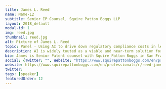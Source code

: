 ```yaml
---
title: James L. Reed
name: Name-12
subtitle: Senior IP Counsel, Squire Patton Boggs LLP
layout: 2018_default
modal-id: 1
img: reed.jpg
thumbnail: reed.jpg
alt: Picture of James L. Reed
topic: Panel - Using AI to drive down regulatory compliance costs in lending and AML
description: AI is widely touted as a viable and near-term solution for reducing the heavy burden financial institutions now face in complying with regulatory requirements, especially in the area of AML/KYC. Many current systems for monitoring compliance are outdated / ineffective as they cannot keep up with an ever increasing, day-to-day frequency and sophistication of financial transactions that take place worldwide. This situation is further exasperated by frequent changes/amendments to regulations governing compliance requirements in the United States and other countries around the globe. What can Today’s state of the art AI systems offer to address these challenges? The assembled panel consists of experts offering opinions from the perspective of a regulatory authority, financial institution and startup in the AI Fintech space.
bio: James is Senior Patent counsel with Squire Patton Boggs in San Francisco. Leveraging an industry background in mathematical modeling of complex systems and possessing a deep understanding of the theory, capabilities and limitations of AI / ML, a significant portion of James' practice focuses on assisting clients understand the IP aspects of inventions that include a significant AI/ML component.
social: {Twitter: "", Website: "https://www.squirepattonboggs.com/en/professionals/r/reed-james-l", Linkedin: "https://www.linkedin.com/in/james-reed-00110412/" }
website: https://www.squirepattonboggs.com/en/professionals/r/reed-james-l
twitter: 
tags: [speaker]
featuredOrder: 12
---
```


